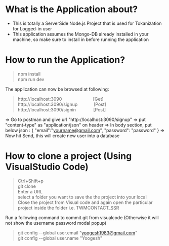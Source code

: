 # What is the Application about? </br>
- This is totally a ServerSide Node.js Project that is used for Tokanization for Logged-in user </br>
- This application assumes the Mongo-DB already installed in your machine, so make sure to install in before running the application </br>

# How to run the Application? </br>
> npm install </br>
> npm run dev </br>

The application can now be browsed at following: </br>
> http://localhost:3090 &nbsp;&nbsp;&nbsp;&nbsp;&nbsp;&nbsp;&nbsp;&nbsp;&nbsp;&nbsp;&nbsp;&nbsp;&nbsp;&nbsp;&nbsp;&nbsp;&nbsp;&nbsp;&nbsp;&nbsp;&nbsp;&nbsp;&nbsp; [Get] </br>
> http://localhost:3090/signup &nbsp;&nbsp;&nbsp;&nbsp;&nbsp;&nbsp;&nbsp;&nbsp;&nbsp;&nbsp;&nbsp; [Post] </br>
> http://localhost:3090/signin  &nbsp;&nbsp;&nbsp;&nbsp;&nbsp;&nbsp;&nbsp;&nbsp;&nbsp;&nbsp;&nbsp;&nbsp;  [Post]



=> Go to postman and give url "http://localhost:3090/signup"
=> put "content-type"  as "application/json" on header
=> In body section, put below json :
    {
      "email":"yourname@gmail.com",
      "password": "password"
    }
=> Now hit Send, this will create new user into a database




# How to clone a project (Using VisualStudio Code) </br>
> Ctrl+Shift+p </br>
> git clone </br>
> Enter a URL </br>
> select a folder you want to save the the project into your local</br>
> Close the project from Visual code and again open the particular project inside the folder i.e. TWMCONTACT_SSR </br>

Run a following command to commit git from visualcode (Otherwise it will not show the username password modal popup) </br>
> git config --global user.email "yoogesh1983@gmail.com" </br>
> git config --global user.name "Yoogesh"</br>
